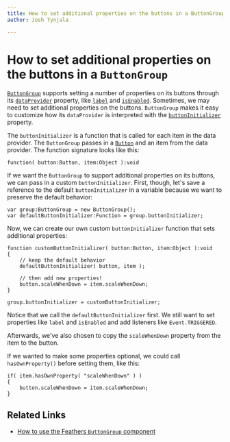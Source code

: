 ```yaml
---
title: How to set additional properties on the buttons in a ButtonGroup  
author: Josh Tynjala

---
```

# How to set additional properties on the buttons in a `ButtonGroup`

[`ButtonGroup`](../button-group.html) supports setting a number of properties on its buttons through its [`dataProvider`](../../api-reference/feathers/controls/ButtonGroup.html#dataProvider) property, like [`label`](../../api-reference/feathers/controls/Button.html#label) and [`isEnabled`](../../api-reference/feathers/core/FeathersControl.html#isEnabled). Sometimes, we may need to set additional properties on the buttons. `ButtonGroup` makes it easy to customize how its `dataProvider` is interpreted with the [`buttonInitializer`](../../api-reference/feathers/controls/ButtonGroup.html#dataProvider) property.

The `buttonInitializer` is a function that is called for each item in the data provider. The `ButtonGroup` passes in a [`Button`](../button.html) and an item from the data provider. The function signature looks like this:

``` code
function( button:Button, item:Object ):void
```

If we want the `ButtonGroup` to support additional properties on its buttons, we can pass in a custom `buttonInitializer`. First, though, let's save a reference to the default `buttonInitializer` in a variable because we want to preserve the default behavior:

``` code
var group:ButtonGroup = new ButtonGroup();
var defaultButtonInitializer:Function = group.buttonInitializer;
```

Now, we can create our own custom `buttonInitializer` function that sets additional properties:

``` code
function customButtonInitializer( button:Button, item:Object ):void
{
	// keep the default behavior
	defaultButtonInitializer( button, item );
 
	// then add new properties!
	button.scaleWhenDown = item.scaleWhenDown;
}

group.buttonInitializer = customButtonInitializer;
```

Notice that we call the `defaultButtonInitializer` first. We still want to set properties like `label` and `isEnabled` and add listeners like `Event.TRIGGERED`.

Afterwards, we've also chosen to copy the `scaleWhenDown` property from the item to the button.

If we wanted to make some properties optional, we could call `hasOwnProperty()` before setting them, like this:

``` code
if( item.hasOwnProperty( "scaleWhenDown" ) )
{
	button.scaleWhenDown = item.scaleWhenDown;
}
```

## Related Links

-   [How to use the Feathers `ButtonGroup` component](../button-group.html)